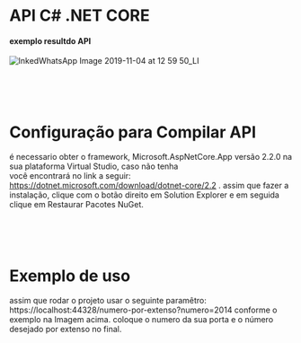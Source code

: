 # API C# .NET CORE
#### exemplo resultdo API
![InkedWhatsApp Image 2019-11-04 at 12 59 50_LI](https://user-images.githubusercontent.com/56166997/68233907-eae1cd00-ffde-11e9-9370-b310c12fecca.jpg)

<p>  <br />
<p>  <br />  

# Configuração para Compilar API

é necessario obter o framework, Microsoft.AspNetCore.App versão 2.2.0 na sua plataforma Virtual Studio, caso não tenha  
você encontrará no link a seguir: https://dotnet.microsoft.com/download/dotnet-core/2.2 .
assim que fazer a instalação, clique com o botão direito em Solution Explorer e em seguida clique em Restaurar Pacotes NuGet. 

<p>  <br />
<p>  <br /> 
  
# Exemplo de uso
 assim que rodar o projeto usar o seguinte paramêtro: https://localhost:44328/numero-por-extenso?numero=2014 conforme o exemplo na Imagem acima. coloque o numero da sua porta e o número desejado por extenso no final.  
